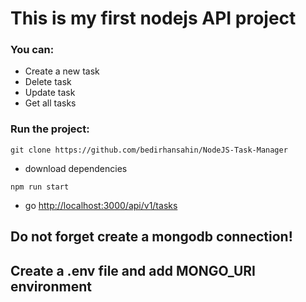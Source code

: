 # This is my first nodejs API project

### You can:
- Create a new task
- Delete task
- Update task
- Get all tasks

### Run the project:
```
git clone https://github.com/bedirhansahin/NodeJS-Task-Manager
```
- download dependencies

```
npm run start
```
- go [http://localhost:3000/api/v1/tasks](http://localhost:3000/api/v1/tasks)


## Do not forget create a mongodb connection!
## Create a .env file and add MONGO_URI environment